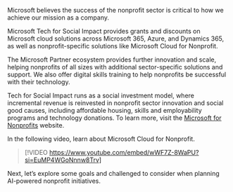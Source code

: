 Microsoft believes the success of the nonprofit sector is critical to how we achieve our mission as a company.

Microsoft Tech for Social Impact provides grants and discounts on Microsoft cloud solutions across Microsoft 365, Azure, and Dynamics 365, as well as nonprofit-specific solutions like Microsoft Cloud for Nonprofit.

The Microsoft Partner ecosystem provides further innovation and scale, helping nonprofits of all sizes with additional sector-specific solutions and support. We also offer digital skills training to help nonprofits be successful with their technology. 

Tech for Social Impact runs as a social investment model, where incremental revenue is reinvested in nonprofit sector innovation and social good causes, including affordable housing, skills and employability programs and technology donations. To learn more, visit the [Microsoft for Nonprofits](https://www.microsoft.com/nonprofits) website.

In the following video, learn about Microsoft Cloud for Nonprofit.

> [!VIDEO https://www.youtube.com/embed/wWF7Z-8WaPU?si=EuMP4WGoNnnw8Trv]

Next, let’s explore some goals and challenged to consider when planning AI-powered nonprofit initiatives.